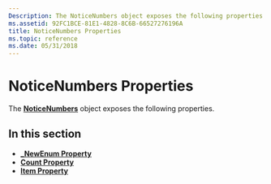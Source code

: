```yaml
---
Description: The NoticeNumbers object exposes the following properties.
ms.assetid: 92FC1BCE-81E1-4828-8C6B-66527276196A
title: NoticeNumbers Properties
ms.topic: reference
ms.date: 05/31/2018
---
```


# NoticeNumbers Properties

The [**NoticeNumbers**](noticenumbers.md) object exposes the following properties.

## In this section

-   [**\_NewEnum Property**](noticenumbers-newenum.md)
-   [**Count Property**](noticenumbers-count.md)
-   [**Item Property**](noticenumbers-item.md)

 

 



